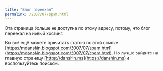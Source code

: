 ```yaml
---
title: "Блог переехал"
permalink: /2007/07/spam.html
---
```

Эта страница больше не доступна по этому адресу, потому, что блог переехал на новый хостинг.

Вы всё ещё можете прочитать статью по этой ссылке [https://mdanshin.blogspot.com/2007/07/spam.html](https://mdanshin.blogspot.com/2007/07/spam.html). Но лучше зайдите на главную страницу [https://danshin.ms](https://danshin.ms) и воспользуйтесь поиском.